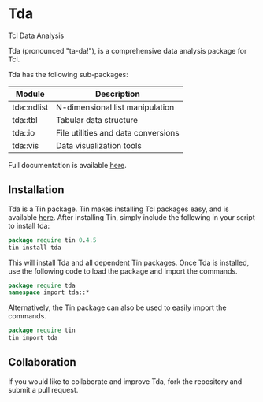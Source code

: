# Tda
Tcl Data Analysis

Tda (pronounced "ta-da!"), is a comprehensive data analysis package for Tcl.

Tda has the following sub-packages:

| Module      | Description |
| ----------- | ----------- |
| tda::ndlist | N-dimensional list manipulation |
| tda::tbl    | Tabular data structure |
| tda::io     | File utilities and data conversions |
| tda::vis    | Data visualization tools |

Full documentation is available [here](https://github.com/ambaker1/Tda/blob/main/doc/tda.pdf).

## Installation
Tda is a Tin package. Tin makes installing Tcl packages easy, and is available [here](https://github.com/ambaker1/Tin).
After installing Tin, simply include the following in your script to install tda:
```tcl
package require tin 0.4.5
tin install tda
```
This will install Tda and all dependent Tin packages.
Once Tda is installed, use the following code to load the package and import the commands.
```tcl
package require tda
namespace import tda::*
```
Alternatively, the Tin package can also be used to easily import the commands.
```tcl
package require tin
tin import tda
```

## Collaboration
If you would like to collaborate and improve Tda, fork the repository and submit a pull request.


